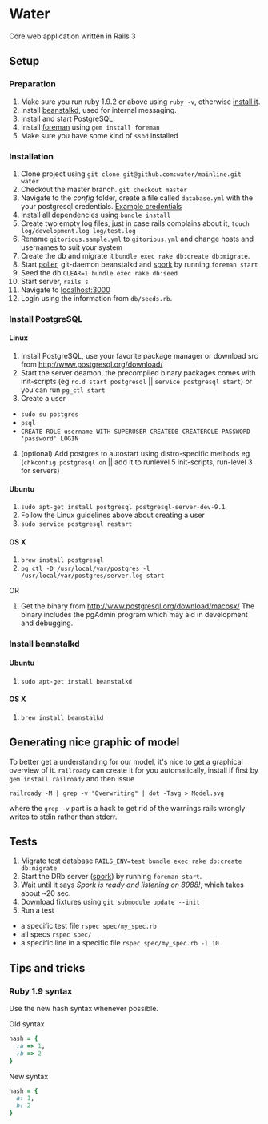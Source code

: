 # Water

Core web application written in Rails 3

## Setup

### Preparation

1. Make sure you run ruby 1.9.2 or above using `ruby -v`, otherwise [install it](http://railscasts.com/episodes/310-getting-started-with-rails).
2. Install [beanstalkd](http://kr.github.com/beanstalkd/), used for internal messaging.
3. Install and start PostgreSQL.
4. Install [foreman](http://railscasts.com/episodes/281-foreman) using `gem install foreman`
5. Make sure you have some kind of ```sshd``` installed

### Installation

1. Clone project using `git clone git@github.com:water/mainline.git water`
2. Checkout the master branch. `git checkout master`
3. Navigate to the *config* folder, create a file called `database.yml` with the your postgresql credentials. [Example credentials](https://gist.github.com/c748f0b78d35c3298efd)
4. Install all dependencies using `bundle install`
5. Create two empty log files, just in case rails complains about it, `touch log/development.log log/test.log`
6. Rename ```gitorious.sample.yml``` to ```gitorious.yml``` and change hosts and usernames to suit your system
7. Create the db and migrate it `bundle exec rake db:create db:migrate`.
8. Start [poller](https://github.com/water/mainline/blob/master/script/poller), git-daemon beanstalkd and [spork](http://railscasts.com/episodes/285-spork) by running `foreman start`
9. Seed the db `CLEAR=1 bundle exec rake db:seed`
10. Start server, `rails s`
11. Navigate to [localhost:3000](http://localhost:3000)
12. Login using the information from `db/seeds.rb`.

### Install PostgreSQL

#### Linux
1. Install PostgreSQL, use your favorite package manager or download src from http://www.postgresql.org/download/
2. Start the server deamon, the precompiled binary packages comes with init-scripts (eg `rc.d start postgresql` || `service postgresql start`) or you can run `pg_ctl start `
3. Create a user
  - `sudo su postgres`
  - `psql`
  - `CREATE ROLE username WITH SUPERUSER CREATEDB CREATEROLE PASSWORD 'password' LOGIN`
4. (optional) Add postgres to autostart using distro-specific methods eg (`chkconfig postgresql on` || add it to runlevel 5 init-scripts, run-level 3 for servers)

#### Ubuntu

1. `sudo apt-get install postgresql postgresql-server-dev-9.1`
2. Follow the Linux guidelines above about creating a user
3. `sudo service postgresql restart`

#### OS X

1. `brew install postgresql`
2. `pg_ctl -D /usr/local/var/postgres -l /usr/local/var/postgres/server.log start`

OR

1.  Get the binary from http://www.postgresql.org/download/macosx/
The binary includes the pgAdmin program which may aid in development and debugging.

### Install beanstalkd

#### Ubuntu

1. `sudo apt-get install beanstalkd`

#### OS X

1. `brew install beanstalkd`

## Generating nice graphic of model

To better get a understanding for our model, it's nice to get a graphical
overview of it. `railroady` can create it for you automatically, install
if first by `gem install railroady` and then issue

    railroady -M | grep -v "Overwriting" | dot -Tsvg > Model.svg

where the `grep -v` part is a hack to get rid of the warnings rails
wrongly writes to stdin rather than stderr.

## Tests

1. Migrate test database `RAILS_ENV=test bundle exec rake db:create db:migrate`
2. Start the DRb server ([spork](http://railscasts.com/episodes/285-spork)) by running `foreman start`.
3. Wait until it says *Spork is ready and listening on 8988!*, which takes about ~20 sec.
4. Download fixtures using `git submodule update --init`
5. Run a test
  - a specific test file `rspec spec/my_spec.rb`
  - all specs `rspec spec/`
  - a specific line in a specific file `rspec spec/my_spec.rb -l 10`

## Tips and tricks

### Ruby 1.9 syntax

Use the new hash syntax whenever possible.  

Old syntax

``` ruby
hash = {
  :a => 1,
  :b => 2
}
```

New syntax

``` ruby
hash = {
  a: 1,
  b: 2
}
```
